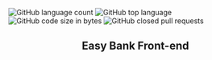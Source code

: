 ![GitHub language count](https://img.shields.io/github/languages/count/naereloire/Easy-Bank?color=green&style=for-the-badge)
![GitHub top language](https://img.shields.io/github/languages/top/naereloire/Easy-Bank?color=yellow&style=for-the-badge)
![GitHub code size in bytes](https://img.shields.io/github/languages/code-size/naereloire/Easy-Bank?style=for-the-badge)
![GitHub closed pull requests](https://img.shields.io/github/issues-pr-closed/naereloire/Easy-bank-api?style=for-the-badge)
<h2 align='center'>Easy Bank Front-end</h2>
